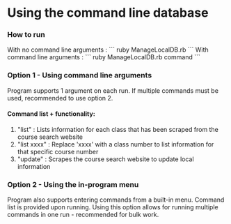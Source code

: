 <h1>Using the command line database</h1>

<h3>How to run</h3>
With no command line arguments : 
```
ruby ManageLocalDB.rb
```
With command line arguments : 
```
ruby ManageLocalDB.rb command
```

<h3>Option 1 - Using command line arguments</h3>

Program supports 1 argument on each run. If multiple commands must be used, recommended to use option 2.
<h4>Command list + functionality:</h4>
<ol>
<li>"list" : Lists information for each class that has been scraped from the course search website</li>
<li>"list xxxx" : Replace 'xxxx' with a class number to list information for that specific course number</li>
<li>"update" : Scrapes the course search website to update local information</li>
</ol>

<h3>Option 2 - Using the in-program menu</h3>

Program also supports entering commands from a built-in menu. Command list is provided upon running.
Using this option allows for running multiple commands in one run - recommended for bulk work.
